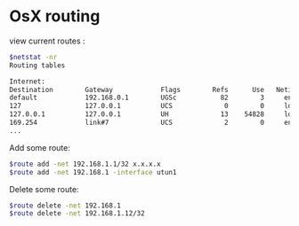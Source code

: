 # OsX routing

view current routes :

```bash
$netstat -nr
Routing tables

Internet:
Destination        Gateway            Flags        Refs      Use   Netif Expire
default            192.168.0.1        UGSc           82        3     en5
127                127.0.0.1          UCS             0        0     lo0
127.0.0.1          127.0.0.1          UH             13    54828     lo0
169.254            link#7             UCS             2        0     en5
...
```

Add some route:
```bash
$route add -net 192.168.1.1/32 x.x.x.x
$route add -net 192.168.1 -interface utun1
```

Delete some route:
```bash
$route delete -net 192.168.1
$route delete -net 192.168.1.12/32
```